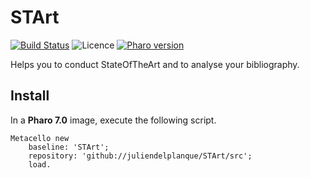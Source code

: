 # STArt
[![Build Status](https://travis-ci.org/juliendelplanque/STArt.svg?branch=master)](https://travis-ci.org/juliendelplanque/STArt)
![Licence](https://img.shields.io/github/license/juliendelplanque/STArt)
[![Pharo version](https://img.shields.io/badge/Pharo-7.0-%23aac9ff.svg)](https://pharo.org/download)

Helps you to conduct StateOfTheArt and to analyse your bibliography.

## Install
In a **Pharo 7.0** image, execute the following script.

```Smalltalk
Metacello new
	baseline: 'STArt';
	repository: 'github://juliendelplanque/STArt/src';
	load.
```
